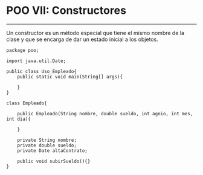 # POO VII: Constructores

---

Un constructor es un método especial que tiene el mismo nombre de la clase y que se encarga de dar un estado inicial a los objetos.

    package poo;

    import java.util.Date;

    public class Uso_Empleado{
        public static void main(String[] args){
        
        }
    }

    class Empleado{

        public Empleado(String nombre, double sueldo, int agnio, int mes, int dia){

        }

        private String nombre;
        private double sueldo;
        private Date altaContrato;

        public void subirSueldo(){}
    }
